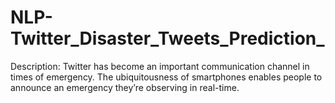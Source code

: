 # NLP-Twitter_Disaster_Tweets_Prediction_
Description: Twitter has become an important communication channel in times of emergency. The ubiquitousness of smartphones enables people to announce an emergency they’re observing in real-time.
